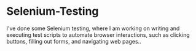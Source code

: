 # Selenium-Testing
I've done some Selenium testing, where I am working on writing and executing test scripts to automate browser interactions, such as clicking buttons, filling out forms, and navigating web pages..
